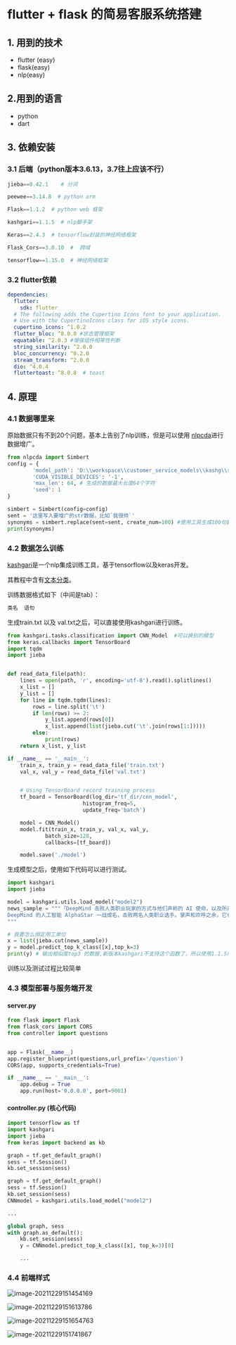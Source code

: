 # flutter + flask 的简易客服系统搭建

## 1. 用到的技术

- flutter (easy)
- flask(easy)
- nlp(easy)

## 2.用到的语言

- python
- dart

## 3. 依赖安装

### 3.1 后端（python版本3.6.13，3.7往上应该不行）

```py
jieba==0.42.1    # 分词

peewee==3.14.8  # python orm

Flask==1.1.2  # python web 框架

kashgari==1.1.5  # nlp脚手架

Keras==2.4.3  # tensorflow封装的神经网络框架

Flask_Cors==3.0.10  #  跨域

tensorflow==1.15.0  # 神经网络框架
```



### 3.2 flutter依赖

```yaml
dependencies:
  flutter:
    sdk: flutter
  # The following adds the Cupertino Icons font to your application.
  # Use with the CupertinoIcons class for iOS style icons.
  cupertino_icons: ^1.0.2
  flutter_bloc: ^8.0.0 #状态管理框架
  equatable: ^2.0.3 #增强组件相等性判断
  string_similarity: ^2.0.0
  bloc_concurrency: ^0.2.0
  stream_transform: ^2.0.0
  dio: ^4.0.4
  fluttertoast: ^8.0.8  # toast
```





## 4. 原理

### 4.1 数据哪里来

原始数据只有不到20个问题，基本上告别了nlp训练，但是可以使用 [nlpcda](https://github.com/425776024/nlpcda)进行数据增广。

```python
from nlpcda import Simbert
config = {
        'model_path': 'D:\\workspace\\customer_service_models\\kashg\\sim\\chinese_simbert_L-12_H-768_A-12',
        'CUDA_VISIBLE_DEVICES': '-1',
        'max_len': 64, # 生成的数据最大长度64个字符
        'seed': 1
}

simbert = Simbert(config=config)
sent = '这里写入要增广的str数据，比如`我很帅`'
synonyms = simbert.replace(sent=sent, create_num=100) #使用工具生成100句数据
print(synonyms)
```



### 4.2 数据怎么训练

[kashgari](https://github.com/BrikerMan/Kashgari)是一个nlp集成训练工具，基于tensorflow以及keras开发。

其教程中含有[文本分类](https://eliyar.biz/nlp_chinese_text_classification_in_15mins/)。

训练数据格式如下（中间是tab）：

```python
类名	语句
```



生成train.txt 以及 val.txt之后，可以直接使用kashgari进行训练。

```python
from kashgari.tasks.classification import CNN_Model  #可以换别的模型
from keras.callbacks import TensorBoard
import tqdm
import jieba


def read_data_file(path):
    lines = open(path, 'r', encoding='utf-8').read().splitlines()
    x_list = []
    y_list = []
    for line in tqdm.tqdm(lines):
        rows = line.split('\t')
        if len(rows) >= 2:
            y_list.append(rows[0])
            x_list.append(list(jieba.cut('\t'.join(rows[1:]))))
        else:
            print(rows)
    return x_list, y_list

if __name__ == '__main__':
    train_x, train_y = read_data_file('train.txt')
    val_x, val_y = read_data_file('val.txt')


    # Using TensorBoard record training process
    tf_board = TensorBoard(log_dir='tf_dir/cnn_model',
                        histogram_freq=5,
                        update_freq='batch')

    model = CNN_Model()
    model.fit(train_x, train_y, val_x, val_y,
            batch_size=128,
            callbacks=[tf_board])

    model.save('./model')
```



生成模型之后，使用如下代码可以进行测试。

```python
import kashgari
import jieba

model = kashgari.utils.load_model("model2")
news_sample = """「DeepMind 击败人类职业玩家的方式与他们声称的 AI 使命，以及所声称的『正确』方式完全相反。」
DeepMind 的人工智能 AlphaStar 一战成名，击败两名人类职业选手。掌声和欢呼之余，它也引起了一些质疑。在前天 DeepMind 举办的 AMA 中，AlphaStar 项目领导者 Oriol Vinyals 和 David Silver、职业玩家 LiquidTLO 与 LiquidMaNa 回答了一些疑问。不过困惑依然存在……
"""

# 我要怎么绑定用工单位
x = list(jieba.cut(news_sample))
y = model.predict_top_k_class([x],top_k=3)
print(y) # 输出相似度top3 的数据,新版本kashgari不支持这个函数了，所以使用1.1.5版本的
```

训练以及测试过程比较简单

### 4.3 模型部署与服务端开发

#### server.py

```python
from flask import Flask
from flask_cors import CORS
from controller import questions


app = Flask(__name__)
app.register_blueprint(questions,url_prefix='/question')
CORS(app, supports_credentials=True)

if __name__ == '__main__':
    app.debug = True
    app.run(host='0.0.0.0', port=9001)
```

#### controller.py (核心代码)

```python
import tensorflow as tf
import kashgari
import jieba
from keras import backend as kb

graph = tf.get_default_graph()
sess = tf.Session()
kb.set_session(sess)

graph = tf.get_default_graph()
sess = tf.Session()
kb.set_session(sess)
CNNmodel = kashgari.utils.load_model("model2")

...

global graph, sess
with graph.as_default():
    kb.set_session(sess)
    y = CNNmodel.predict_top_k_class([x], top_k=3)[0]

    ...
```

### 4.4 前端样式

![image-20211229151454169](.\images\image-20211229151454169.png)

![image-20211229151613786](.\images\image-20211229151613786.png)

![image-20211229151654763](.\images\image-20211229151654763.png)

![image-20211229151741867](.\images\image-20211229151741867.png)